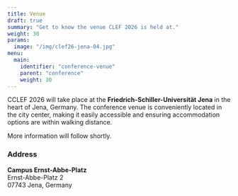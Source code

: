 ```yaml
---
title: Venue
draft: true
summary: "Get to know the venue CLEF 2026 is held at."
weight: 30
params:
  image: "/img/clef26-jena-04.jpg"
menu:
  main:
    identifier: "conference-venue"
    parent: "conference"
    weight: 30
---
```


CCLEF 2026 will take place at the **Friedrich-Schiller-Universität Jena** in the heart of Jena, Germany. The conference venue is conveniently located in the city center, making it easily accessible and ensuring accommodation options are within walking distance.

More information will follow shortly.

### Address

**Campus Ernst-Abbe-Platz**  
Ernst-Abbe-Platz 2  
07743 Jena, Germany


